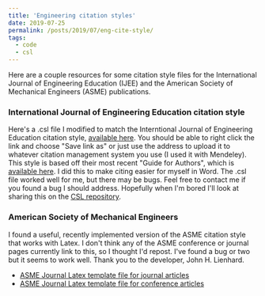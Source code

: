 ```yaml
---
title: 'Engineering citation styles'
date: 2019-07-25
permalink: /posts/2019/07/eng-cite-style/
tags:
  - code
  - csl
---
```


Here are a couple resources for some citation style files for the International Journal of Engineering Education (IJEE) and the American Society of Mechanical Engineers (ASME) publications.

### International Journal of Engineering Education citation style
Here's a .csl file I modified to match the Interntional Journal of Engineering Education citation style, [available here](https://csl.mendeley.com/styles/496225251/IJEE-4). You should be able to right click the link and choose "Save link as" or just use the address to upload it to whatever citation management system you use (I used it with Mendeley). This style is based off their most recent "Guide for Authors", which is [available here](https://www.ijee.ie/2019_Guide_for_Authors.pdf). I did this to make citing easier for myself in Word. The .csl file worked well for me, but there may be bugs. Feel free to contact me if you found a bug I should address. Hopefully when I'm bored I'll look at sharing this on the [CSL repository](https://github.com/citation-style-language/styles/wiki).

### American Society of Mechanical Engineers 
I found a useful, recently implemented version of the ASME citation style that works with Latex. I don't think any of the ASME conference or journal pages currently link to this, so I thought I'd repost. I've found a bug or two but it seems to work well. Thank you to the developer, John H. Lienhard. 

 * [ASME Journal Latex template file for journal articles](https://ctan.org/pkg/asmejour)
 * [ASME Journal Latex template file for conference articles](https://ctan.org/pkg/asmeconf)
